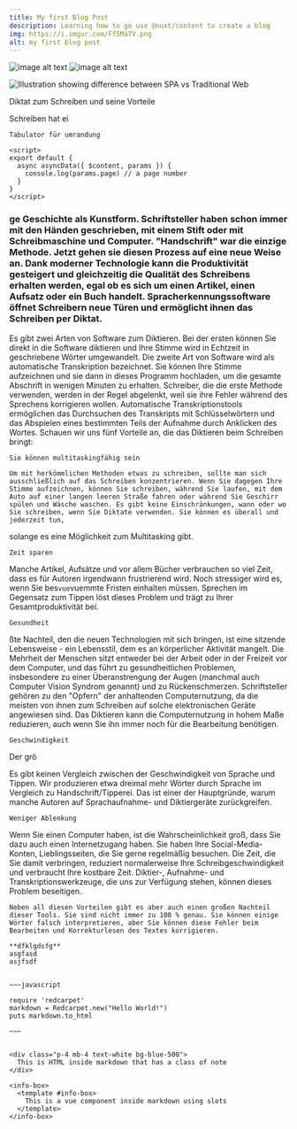 ```yaml
---
title: My first Blog Post
description: Learning how to go use @nuxt/content to create a blog
img: https://i.imgur.com/Ff5MaTV.png
alt: my first blog post
---
```


![image alt text](~/assets/your_image.png)
![image alt text](https://turmburg.netlify.app/assets/your_image.png)

![Illustration showing difference between SPA vs Traditional Web](https://turmburg.netlify.app/posts/img/spa-vs-traditional-web.png)


Diktat zum Schreiben und seine Vorteile

Schreiben hat ei





	Tabulator für umrandung





```vue
<script>
export default {
  async asyncData({ $content, params }) {
    console.log(params.page) // a page number
  }
}
</script>
```





<h3>ge Geschichte als Kunstform. Schriftsteller haben schon immer mit den Händen geschrieben, mit einem Stift oder mit Schreibmaschine und Computer. "Handschrift" war die einzige Methode. Jetzt gehen sie diesen Prozess auf eine neue Weise an. Dank moderner Technologie kann die Produktivität gesteigert und gleichzeitig die Qualität des Schreibens erhalten werden, egal ob es sich um einen Artikel, einen Aufsatz oder ein Buch handelt. Spracherkennungssoftware öffnet Schreibern neue Türen und ermöglicht ihnen das Schreiben per Diktat. </h3>


Es gibt zwei Arten von Software zum Diktieren. Bei der ersten können Sie direkt in die Software diktieren und Ihre Stimme wird in Echtzeit in geschriebene Wörter umgewandelt. Die zweite Art von Software wird als automatische Transkription bezeichnet. Sie können Ihre Stimme aufzeichnen und sie dann in dieses Programm hochladen, um die gesamte Abschrift in wenigen Minuten zu erhalten. Schreiber, die die erste Methode verwenden, werden in der Regel abgelenkt, weil sie ihre Fehler während des Sprechens korrigieren wollen.  Automatische Transkriptionstools ermöglichen das Durchsuchen des Transkripts mit Schlüsselwörtern und das Abspielen eines bestimmten Teils der Aufnahme durch Anklicken des Wortes.
Schauen wir uns fünf Vorteile an, die das Diktieren beim Schreiben bringt:

 

    Sie können multitaskingfähig sein
```vue
Um mit herkömmlichen Methoden etwas zu schreiben, sollte man sich ausschließlich auf das Schreiben konzentrieren. Wenn Sie dagegen Ihre Stimme aufzeichnen, können Sie schreiben, während Sie laufen, mit dem Auto auf einer langen leeren Straße fahren oder während Sie Geschirr spülen und Wäsche waschen. Es gibt keine Einschränkungen, wann oder wo Sie schreiben, wenn Sie Diktate verwenden. Sie können es überall und jederzeit tun, 
```








solange es eine Möglichkeit zum Multitasking gibt.

    Zeit sparen

Manche Artikel, Aufsätze und vor allem Bücher verbrauchen so viel Zeit, dass es für Autoren irgendwann frustrierend wird. Noch stressiger wird es, wenn Sie bes```vue```vuemmte Fristen einhalten müssen. Sprechen im Gegensatz zum Tippen löst dieses Problem und trägt zu Ihrer Gesamtproduktivität bei.

    Gesundheit

















 
ßte Nachteil, den die neuen Technologien mit sich bringen, ist eine sitzende Lebensweise - ein Lebensstil, dem es an körperlicher Aktivität mangelt. Die Mehrheit der Menschen sitzt entweder bei der Arbeit oder in der Freizeit vor dem Computer, und das führt zu gesundheitlichen Problemen, insbesondere zu einer Überanstrengung der Augen (manchmal auch Computer Vision Syndrom genannt) und zu Rückenschmerzen. Schriftsteller gehören zu den "Opfern" der anhaltenden Computernutzung, da die meisten von ihnen zum Schreiben auf solche elektronischen Geräte angewiesen sind. Das Diktieren kann die Computernutzung in hohem Maße reduzieren, auch wenn Sie ihn immer noch für die Bearbeitung benötigen.

    Geschwindigkeit
Der grö

Es gibt keinen Vergleich zwischen der Geschwindigkeit von Sprache und Tippen. Wir produzieren etwa dreimal mehr Wörter durch Sprache im Vergleich zu Handschrift/Tipperei. Das ist einer der Hauptgründe, warum manche Autoren auf Sprachaufnahme- und Diktiergeräte zurückgreifen.

    Weniger Ablenkung

 Wenn Sie einen Computer haben, ist die Wahrscheinlichkeit groß, dass Sie dazu auch einen Internetzugang haben. Sie haben Ihre Social-Media-Konten, Lieblingsseiten, die Sie gerne regelmäßig besuchen. Die Zeit, die Sie damit verbringen, reduziert normalerweise Ihre Schreibgeschwindigkeit und verbraucht Ihre kostbare Zeit. Diktier-, Aufnahme- und Transkriptionswerkzeuge, die uns zur Verfügung stehen, können dieses Problem beseitigen.
```vuez
Neben all diesen Vorteilen gibt es aber auch einen großen Nachteil dieser Tools. Sie sind nicht immer zu 100 % genau. Sie können einige Wörter falsch interpretieren, aber Sie können diese Fehler beim Bearbeiten und Korrekturlesen des Textes korrigieren.

**dfklgdsfg**
asgfasd
asjfsdf


~~~javascript

require 'redcarpet'
markdown = Redcarpet.new("Hello World!")
puts markdown.to_html

~~~


<div class="p-4 mb-4 text-white bg-blue-500">
  This is HTML inside markdown that has a class of note
</div>

<info-box>
  <template #info-box>
    This is a vue component inside markdown using slots
  </template>
</info-box>
